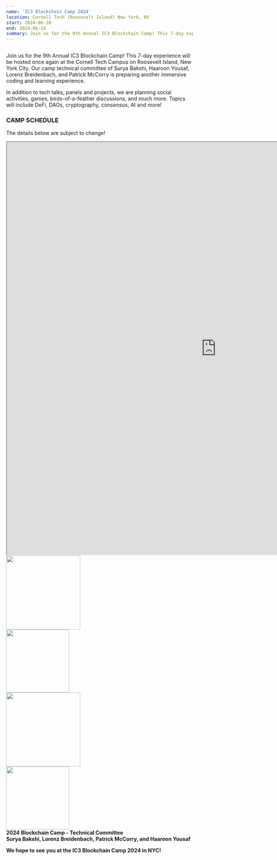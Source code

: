 ```yaml
---
name: 'IC3 Blockchain Camp 2024'
location: Cornell Tech (Roosevelt Island) New York, NY
start: 2024-06-10
end: 2024-06-16
summary: Join us for the 9th Annual IC3 Blockchain Camp! This 7-day experience will be hosted once again at the Cornell Tech Campus on Roosevelt Island, New York City. Our camp technical committee of Surya Bakshi, Haaroon Yousaf, Lorenz Breidenbach, and Patrick McCorry is preparing another immersive coding and learning experience!
---
```


<div class="ui piled segment">
  <img class="ui centered image" src="../images/events/blockchain-camp-2024/ic3 logo new.png" alt="" />
</div>

Join us for the 9th Annual IC3 Blockchain Camp! This 7-day experience will be hosted once again at the Cornell Tech Campus on Roosevelt Island, New York City. Our camp technical committee of Surya Bakshi, Haaroon Yousaf, Lorenz Breidenbach, and Patrick McCorry is preparing another immersive coding and learning experience.

In addition to tech talks, panels and projects, we are planning social activities, games, birds-of-a-feather discussions, and much more. Topics will include DeFi, DAOs, cryptography, consensus, AI and more!


### CAMP SCHEDULE

The details below are subject to change!
<!---

<iframe height="1115" width="1115" src="https://docs.google.com/spreadsheets/d/e/2PACX-1vSkApkNuu6pRNbqmZvsqc6Xtw4mCqIet4YhWdnEfk6eG_yVRDRArsnZkOXLhsnW-8AT2lj7QbEh90O7/pubhtml?widget=true&amp;headers=false"></iframe>

--->

<iframe height="1115" width="1130" src="https://docs.google.com/spreadsheets/d/e/2PACX-1vRH1GmTz76Hw9IhGZBL7yV7DhTyEH4oM5sO4BnH8VmogYaY07H8yK49yWimPT6oFBvr6GEm8NP-3gPH/pubhtml?gid=0&amp;single=true&amp;widget=true&amp;headers=false"></iframe>

<!---

### REGISTRATION & SPONSORSHIP

<p align="center">
	<a href="https://docs.google.com/forms/d/e/1FAIpQLSc8PlAwTPSK3a1vfe89jR2SFvoMkpoIZW0ZnwCTJDotsK1Wcg/viewform"> 
	   <img src="../images/events/blockchain-camp-2024/Register.jpeg" width="200" />	
	</a>	
</p>

Registration deadline is ***June 3, 2024***. 

**Students:** We are offering free access to a limited number of well-qualified full-time students enrolled at the IC3 campuses (Carnegie Mellon University, Cornell University, Cornell Tech, EPFL, ETH Zurich, University of Bern, UC Berkeley, University College London, UIUC, SMU, and the Technion). 

**Industry/Professional Participants:** All must be affiliated with an IC3 Member or a Blockchain Camp Sponsor (see details below).

***IC3 Members***

Up to two employees of IC3 Partner Members (see current list of partners <strong><a href="https://www.initc3.org/partners">here</a></strong>) may participate free of charge.

***Blockchain Camp Sponsorship - $15k includes:***

- Support for the Camp, including scholarships for students attending for free, and on-going IC3 research. <br>
- Sponsor brand logo displayed on the Camp page, and social media outreach. <br>
- Participation for one person for the full week of hacking and learning, plus meals, excursions, and the Camp closing party. <br>


> **Note:** <br>
> Exceptions will be made on a case-by-case basis to allow additional community members to participate in the camp without sponsorship. Please email IC3 Community Manager, Bria Han (<a href="mailto:jh2584@cornell.edu">jh2584@cornell.edu</a>) if you would like to apply for non-donor participation. Please indicate in the application form below if you would like to apply for camp sponsorship or for participation without a sponsor. 

All Industry/Professional participants, please apply <strong><a href="https://docs.google.com/forms/d/e/1FAIpQLSc8PlAwTPSK3a1vfe89jR2SFvoMkpoIZW0ZnwCTJDotsK1Wcg/viewform">here</a></strong>.

--->

<!---

### PROGRAM

We will offer two overlapping tracks: a coding track and a presentation track.

<strong>Option 1 (Coding):</strong> The coding track includes all presentations, social activities, and participation in a weeklong coding project on a 5-10 person team. In the coding track, you can expect to engage with leaders in the blockchain community - faculty, architects, developers, students.

<strong>Option 2 (Presentation):</strong> The presentation track will be open to those who want to participate in the camp events without joining a coding team.

Both tracks require pre-registration. Please use the <strong><a href="https://docs.google.com/forms/d/e/1FAIpQLSc8PlAwTPSK3a1vfe89jR2SFvoMkpoIZW0ZnwCTJDotsK1Wcg/viewform">registration form</a></strong>. Those who register will receive additional details by email before the event.

Please check previous camp editions for details <a href="https://www.initc3.org/events/2023-06-12-ic3-blockchain-camp-2023">2023</a>, <a href="https://www.initc3.org/events/2022-08-01-ic3-blockchain-camp-2022">2022</a>, <a href="https://www.initc3.org/events/2021-07-25-ic3-blockchain-summer-camp">2021</a>.

--->


<div class="ui center aligned basic segment">
  <div class="ui centered image">
    <img class="ui image" src="../images/events/blockchain-camp-2024/bakshi.png" alt="" width="200"/>
  </div>
  <div class="ui centered image">
    <img class="ui image" src="../images/events/blockchain-camp-2024/lorenz.jpg" alt="" width="170"/>
  </div>
  <div class="ui centered image">
    <img class="ui image" src="../images/events/blockchain-camp-2024/paddy.jpg" alt="" width="200"/>
  </div>
  <div class="ui centered image">
    <img class="ui image" src="../images/events/blockchain-camp-2024/haaroon.jpg" alt="" width="170"/>
  </div>
  <div class="ui bottom attached message">
    <strong>2024 Blockchain Camp - Technical Committee<br>
	    Surya Bakshi, Lorenz Breidenbach, Patrick McCorry, and Haaroon Yousaf<br> 
    </strong>
  </div>
</div>  

<strong>We hope to see you at the IC3 Blockchain Camp 2024 in NYC!</strong>
